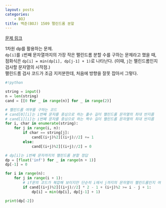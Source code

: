 ```yaml
---
layout: posts
categories:
    - BOJ
title: 백준(BOJ) 1509 팰린드롬 분할
---
```


[문제 링크](https://www.acmicpc.net/problem/1509)

1차원 dp를 활용하는 문제.  
`dp[i]`를 `i`번째 문자열까지의 가장 작은 팰린드롬 분할 수를 구하는 문제라고 했을 때, 
점화식은 `dp[i] = min(dp[i], dp[j-1] + 1)`로 나타난다. (이때, `j`는 팰린드롬인지 검사할 문자열의 시작점.)  
팰린드롬 검사 코드가 조금 지저분한데, 처음에 방향을 잘못 잡아서 그렇다.

```python
#!python

string = input()
n = len(string)
cand = [[0 for _ in range(n)] for _ in range(2)]

# 팰린드롬 여부를 구하는 코드
# cand[0][i]는 i번째 문자를 중심으로 하는 홀수 길이 팰린드롬 문자열의 최대 반지름
# cand[1][i]는 i번째 문자를 중심으로 하는 짝수 길이 팰린드롬 문자열의 최대 반지름
for i, char in enumerate(string):
    for j in range(i, n):
        if char == string[j]:
            cand[(i+j)%2][(i+j)//2] += 1
        else:
            cand[(i+j)%2][(i+j)//2] = 0

# dp[i]는 i번째 문자까지의 팰린드롬 분할 정답
dp = [float('inf') for _ in range(n + 1)]
dp[-1] = 0

for i in range(n):
    for j in range(i + 1):
        # if문의 코드가 복잡해 보이지만 단순히 i에서 j까지의 문자열이 팰린드롬인지 여부를 검사할 뿐이다
        if cand[(i+j)%2][(i+j)//2] * 2 - 1 + (i+j)%2 >= i - j + 1:
            dp[i] = min(dp[i], dp[j-1] + 1)

print(dp[-2])
```

